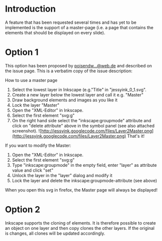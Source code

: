 # Introduction #

A feature that has been requested several times and has yet to be implemented is the support of a master-page (i.e. a page that contains the elements that should be displayed on every slide).


# Option 1 #

This option has been proposed by  [poisendw...@web.de](http://code.google.com/u/@UhdQQ1VXDhhNWwZ8/) and described on the issue page. This is a verbatim copy of the issue description:

How to use a master page
  1. Select  the lowest layer in Inkscape (e.g."Title" in "jessyink\_0\_1.svg".
  1. Create a new layer below the lowest layer and call it e.g. "Master"
  1. Draw background elements and images as you like it
  1. Lock the layer "Master"
  1. Open the "XML-Editor" in Inkscape.
  1. Select the first element "svg:g"
  1. On the right hand side select the "inkscape:groupmode" attribute and click on "delete attribute" above in the symbol panel (see also attached screenshot).
![http://jessyink.googlecode.com/files/Layer2Master.png](http://jessyink.googlecode.com/files/Layer2Master.png)
That's it!

If you want to modify the Master:
  1. Open the "XML-Editor" in Inkscape.
  1. Select the first element "svg:g"
  1. Type "inkscape:groupmode" in the empty field, enter "layer" as attribute value and click "set"
  1. Unlock the layer in the "layer" dialog and modify it
  1. Lock the layer and delete the inkscape:groupmode-attribute (see above)

When you open this svg in firefox, the Master page will always be
displayed!

# Option 2 #

Inkscape supports the cloning of elements. It is therefore possible to create an object on one layer and then copy clones the other layers. If the original is changes, all clones will be updated accordingly.
